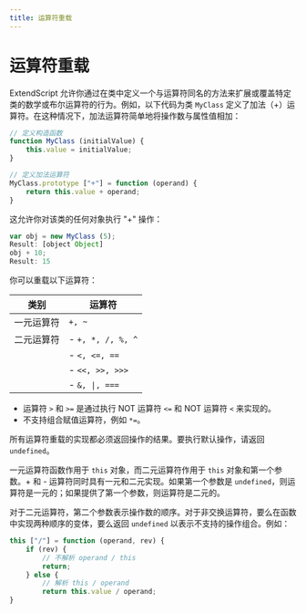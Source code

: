 ```yaml
---
title: 运算符重载
---
```

# 运算符重载

ExtendScript 允许你通过在类中定义一个与运算符同名的方法来扩展或覆盖特定类的数学或布尔运算符的行为。例如，以下代码为类 `MyClass` 定义了加法（+）运算符。在这种情况下，加法运算符简单地将操作数与属性值相加：

```javascript
// 定义构造函数
function MyClass (initialValue) {
    this.value = initialValue;
}

// 定义加法运算符
MyClass.prototype ["+"] = function (operand) {
    return this.value + operand;
}
```

这允许你对该类的任何对象执行 "+" 操作：

```javascript
var obj = new MyClass (5);
Result: [object Object]
obj + 10;
Result: 15
```

你可以重载以下运算符：

| 类别     |     运算符      |
|----------|-----------------|
| 一元运算符 | `+, ~`          |
| 二元运算符 | - `+, *, /, %, ^` |
|          | - `<, <=, ==`   |
|          | - `<<, >>, >>>` |
|          | - `&, \|, ===`  |

- 运算符 `>` 和 `>=` 是通过执行 NOT 运算符 `<=` 和 NOT 运算符 `<` 来实现的。
- 不支持组合赋值运算符，例如 `*=`。

所有运算符重载的实现都必须返回操作的结果。要执行默认操作，请返回 `undefined`。

一元运算符函数作用于 `this` 对象，而二元运算符作用于 `this` 对象和第一个参数。+ 和 - 运算符同时具有一元和二元实现。如果第一个参数是 `undefined`，则运算符是一元的；如果提供了第一个参数，则运算符是二元的。

对于二元运算符，第二个参数表示操作数的顺序。对于非交换运算符，要么在函数中实现两种顺序的变体，要么返回 `undefined` 以表示不支持的操作组合。例如：

```javascript
this ["/"] = function (operand, rev) {
    if (rev) {
        // 不解析 operand / this
        return;
    } else {
        // 解析 this / operand
        return this.value / operand;
}
```